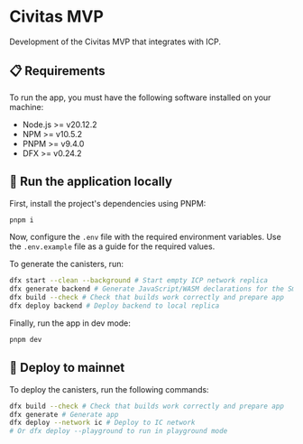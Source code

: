 # Civitas MVP

Development of the Civitas MVP that integrates with ICP.

## 📋 Requirements

To run the app, you must have the following software installed on your machine:

- Node.js >= v20.12.2
- NPM >= v10.5.2
- PNPM >= v9.4.0
- DFX >= v0.24.2

## 🚀 Run the application locally

First, install the project's dependencies using PNPM:

```bash
pnpm i
```

Now, configure the `.env` file with the required environment variables. Use the `.env.example` file as a guide for the required values.

To generate the canisters, run:

```bash
dfx start --clean --background # Start empty ICP network replica
dfx generate backend # Generate JavaScript/WASM declarations for the Smart Contract
dfx build --check # Check that builds work correctly and prepare app
dfx deploy backend # Deploy backend to local replica
```

Finally, run the app in dev mode:

```bash
pnpm dev
```

## 🚀 Deploy to mainnet

To deploy the canisters, run the following commands:

```bash
dfx build --check # Check that builds work correctly and prepare app
dfx generate # Generate app
dfx deploy --network ic # Deploy to IC network
# Or dfx deploy --playground to run in playground mode
```
